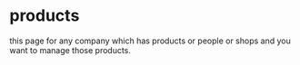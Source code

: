 # products
this page for any company which has products or people or shops and you want to manage those products.
